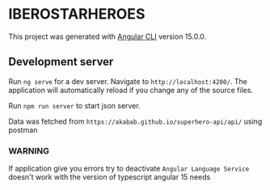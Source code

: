 # IBEROSTARHEROES

This project was generated with [Angular CLI](https://github.com/angular/angular-cli) version 15.0.0.

## Development server

Run `ng serve` for a dev server. Navigate to `http://localhost:4200/`. The application will automatically reload if you change any of the source files.

Run `npm run server` to start json server. 

Data was fetched from `https://akabab.github.io/superhero-api/api/` using postman

### WARNING

If application give you errors try to deactivate `Angular Language Service` doesn't work with the version of typescript angular 15 needs
